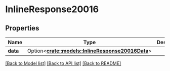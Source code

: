 # InlineResponse20016

## Properties

Name | Type | Description | Notes
------------ | ------------- | ------------- | -------------
**data** | Option<[**crate::models::InlineResponse20016Data**](inline_response_200_16_data.md)> |  | [optional]

[[Back to Model list]](../README.md#documentation-for-models) [[Back to API list]](../README.md#documentation-for-api-endpoints) [[Back to README]](../README.md)


